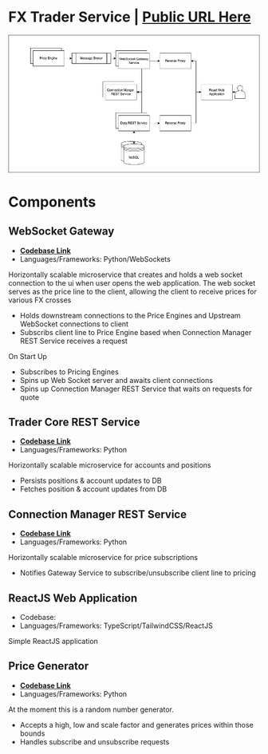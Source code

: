 # FX Trader Service | [Public URL Here](http://ec2-100-26-175-78.compute-1.amazonaws.com:3000/)
![screenshot](fx-trader.png)

# Components
## WebSocket Gateway
- [**Codebase Link**](./trading-service/trader/gateway)
- Languages/Frameworks: Python/WebSockets

Horizontally scalable microservice that creates and holds a web socket connection to the ui when user opens the web application.
The web socket serves as the price line to the client, allowing the client to receive prices for various FX crosses

- Holds downstream connections to the Price Engines and Upstream WebSocket connections to client
- Subscribs client line to Price Engine based when Connection Manager REST Service receives a request

On Start Up
- Subscribes to Pricing Engines
- Spins up Web Socket server and awaits client connections
- Spins up Connection Manager REST Service that waits on requests for quote

## Trader Core REST Service
- [**Codebase Link**](./trading-service/trader/data)
- Languages/Frameworks: Python

Horizontally scalable microservice for accounts and positions

- Persists positions & account updates to DB
- Fetches position & account updates from DB

## Connection Manager REST Service
- [**Codebase Link**](./trading-service/trader/gateway/service)
- Languages/Frameworks: Python

Horizontally scalable microservice for price subscriptions

- Notifies Gateway Service to subscribe/unsubscribe client line to pricing

## ReactJS Web Application
- Codebase: 
- Languages/Frameworks: TypeScript/TailwindCSS/ReactJS

Simple ReactJS application

## Price Generator
- [**Codebase Link**](./trading-service/trader/pricing)
- Languages/Frameworks: Python
  
At the moment this is a random number generator.

- Accepts a high, low and scale factor and generates prices within those bounds
- Handles subscribe and unsubscribe requests
